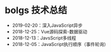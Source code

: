 ﻿# bolgs 技术总结
- 2019-02-20：深入JavaScript异步
- 2018-12-25：Vue源码探索-数据驱动
- 2018-12-13：JavsScript多线程
- 2018-12-05：JavaScript执行顺序（事件轮询）

 